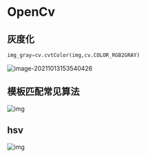 # OpenCv

## 灰度化

```python
img_gray=cv.cvtColor(img,cv.COLOR_RGB2GRAY)
```

![image-20211013153540426](E:\Project\GithubProject\NoteHub\AI\OpenCv.assets\image-20211013153540426.png)

## 模板匹配常见算法

![img](E:\Project\GithubProject\NoteHub\AI\OpenCv.assets\1327126-20180601205720855-1784936563.png)



## hsv

![img](E:\Project\GithubProject\NoteHub\AI\OpenCv.assets\70.jpeg)
